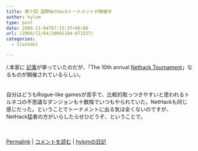 ```yaml
---
title: 第十回 国際NetHackトーナメントが開催中
author: hylom
type: post
date: 2008-11-04T07:15:37+00:00
url: /2008/11/04/20081104-071537/
categories:
  - Slashdot

---
```

/.本家に [記事][1]が挙っていたのだが、「The 10th annual [Nethack Tournament][2]」なるものが開催されているらしい。  
</br>   
自分はどうもRogue-like gamesが苦手で、比較的取っつきやすいと思われるトルネコの不思議なダンジョンも十数階でいつもやられていた。NetHackも同じ感じだった。ということでトーナメントに出る気は全くないのですが、NetHack猛者の方がいらしたらぜひどうぞ、ということで。</br>  
</br> 

   [Permalink][3] |    [コメントを読む][4] |    [hylomの日記][5] 

</br>

 [1]: http://games.slashdot.org/article.pl?sid=08/11/02/1734237
 [2]: http://nethack.devnull.net/
 [3]: http://slashdot.jp/~hylom/journal/457383
 [4]: http://slashdot.jp/~hylom/journal/457383#acomments
 [5]: http://slashdot.jp/~hylom/journal/
